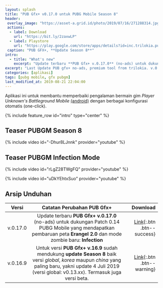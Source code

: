 ```yaml
---
layout: splash
title: "PUB Gfx+ v0.17.0 untuk PUBG Mobile Season 8"
header:
 overlay_image: "https://asset-a.grid.id/photo/2019/07/16/271288314.jpg"
 actions:
  - label: Download
    url: "https://bit.ly/2zaxwLP"
  - label: Playstore
    url: "https://play.google.com/store/apps/details?id=inc.trilokia.pubgfxtool"
 caption: "PUB GFX+, **Update Season 8**"
intro:
  - title: "What's new"
    excerpt: "Update terbaru **PUB Gfx+ v.0.17.0** (no-ads) untuk dukungan Patch PUBGM 0.14.xx yang mendapatkan pembaruan peta **Erangel 2.0** dan mode zombie baru: **infection**"
excerpt: "Last Update PUB gfx+ no-ads, premium tool from trilokia. v.0.17.0" 
categories: [aplikasi]
tags: [pubg mobile, gfx pubgm]
last_modified_at: 2019-08-21 22:04:00
---
```

Aplikasi ini untuk membantu memperbaiki pengalaman bermain gim *Player Unknown's Battleground Mobile* [(android)](https://play.google.com/store/apps/details?id=com.tencent.ig) dengan berbagai konfigurasi otomatis (one-click).

{% include feature_row id="intro" type="center" %}

## Teaser PUBGM Season 8

{% include video id="-Dhur8LJnnk" provider="youtube" %}

## Teaser PUBGM Infection Mode

{% include video id="rLgZ28TWgFQ" provider="youtube" %}

{% include video id="uDkYEhtxSuo" provider="youtube" %}

## Arsip Unduhan

| Versi | Catatan Perubahan PUB Gfx+ | Download |
|---|:---:|---:|
| v.0.17.0 | Update terbaru **PUB Gfx+ v.0.17.0** (no-ads) untuk dukungan Patch 0.14 PUBG Mobile yang mendapatkan pembaruan peta **Erangel 2.0** dan mode zombie baru: **Infection** | [Link](https://bit.ly/2zaxwLP){:.btn .btn--success} |
| v.0.16.9 | Untuk versi **PUB Gfx+ v.16.9** sudah mendukung **update Season 8** baik versi _global_, _korea_ maupun _china_ yang paling baru, yakni update 4 Juli 2019 (versi global: v0.13.xx). Termasuk juga versi beta. | [Link](https://bit.ly/30kYKvu){:.btn .btn--warning} |

